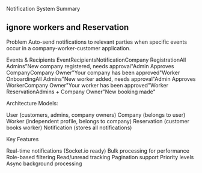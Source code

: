 Notification System Summary

## ignore workers and Reservation

Problem
Auto-send notifications to relevant parties when specific events occur in a company-worker-customer application.

Events & Recipients
EventRecipientsNotificationCompany RegistrationAll Admins"New company registered, needs approval"Admin Approves CompanyCompany Owner"Your company has been approved"Worker OnboardingAll Admins"New worker added, needs approval"Admin Approves WorkerCompany Owner"Your worker has been approved"Worker ReservationAdmins + Company Owner"New booking made"

Architecture
Models:

User (customers, admins, company owners)
Company (belongs to user)
Worker (independent profile, belongs to company)
Reservation (customer books worker)
Notification (stores all notifications)

Key Features

Real-time notifications (Socket.io ready)
Bulk processing for performance
Role-based filtering
Read/unread tracking
Pagination support
Priority levels
Async background processing
